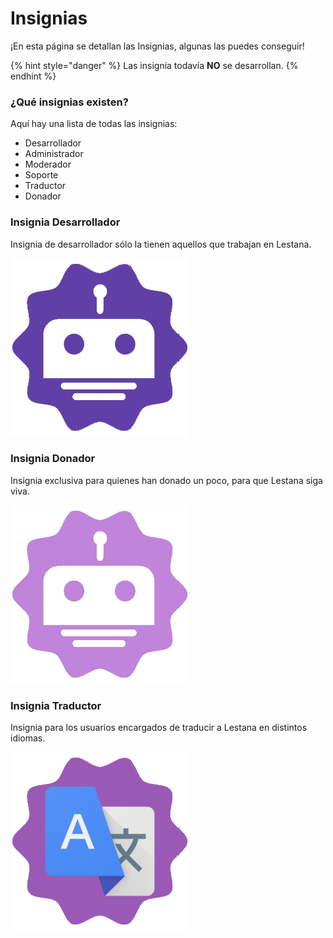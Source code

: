 # Insignias

¡En esta página se detallan las Insignias, algunas las puedes conseguir!

{% hint style="danger" %}
Las insignia todavía **NO** se desarrollan.
{% endhint %}

### ¿Qué insignias existen?

Aquí hay una lista de todas las insignias:

* Desarrollador
* Administrador
* Moderador
* Soporte
* Traductor
* Donador

### Insignia Desarrollador

Insignia de desarrollador sólo la tienen aquellos que trabajan en Lestana.

![](.gitbook/assets/badge-developers.png)

### Insignia Donador

Insignia exclusiva para quienes han donado un poco, para que Lestana siga viva.

![](.gitbook/assets/badge-donator.png)

### Insignia Traductor

Insignia para los usuarios encargados de traducir a Lestana en distintos idiomas.

![](.gitbook/assets/badged-translator.png)

